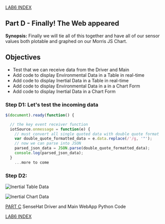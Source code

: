 [LAB6 INDEX](https://gitlab.com/iot110/iot110-student/blob/master/Labs/Lab6/setup.md)

## Part D - Finally!  The Web appeared
**Synopsis:** Finally we will tie all of this together and have all of our sensor
values both plotable and graphed on our Morris JS Chart.

## Objectives
* Test that we can receive data from the Driver and Main
* Add code to display Environmental Data in a Table in real-time
* Add code to display Inertial Data in a Table in real-time
* Add code to display Environmental Data in a in a Chart Form
* Add code to display Inertial Data in a Chart Form

### Step D1: Let's test the incoming data
```Javascript
$(document).ready(function() {

  // the key event receiver function
  iotSource.onmessage = function(e) {
    // must convert all single quoted data with double quote format
    var double_quote_formatted_data = e.data.replace(/'/g, '"');
    // now we can parse into JSON
    parsed_json_data = JSON.parse(double_quote_formatted_data);
    console.log(parsed_json_data);
  }
    ...more to come
```    

### Step D2:

![Inertial  Table Data](https://gitlab.com/iot110/iot110-student/raw/master/Resources/Images/InertialTable.png)

![Inertial Chart Data](https://gitlab.com/iot110/iot110-student/raw/master/Resources/Images/InertialChart.png)

[PART C](https://gitlab.com/iot110/iot110-student/blob/master/Labs/Lab6/PartC.md) SenseHat Driver and Main WebApp Python Code

[LAB6 INDEX](https://gitlab.com/iot110/iot110-student/blob/master/Labs/Lab6/setup.md)
